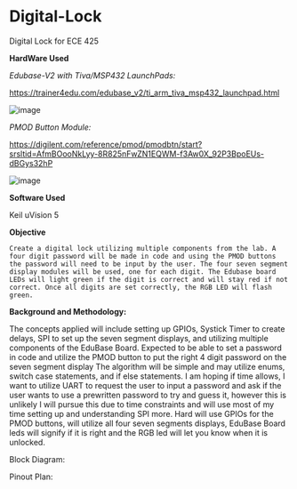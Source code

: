 # Digital-Lock
Digital Lock for ECE 425

**HardWare Used**

_Edubase-V2 with Tiva/MSP432 LaunchPads:_

https://trainer4edu.com/edubase_v2/ti_arm_tiva_msp432_launchpad.html

![image](https://github.com/user-attachments/assets/e6c82c41-402c-4e73-bac4-122b4e9607f2)


_PMOD Button Module:_

https://digilent.com/reference/pmod/pmodbtn/start?srsltid=AfmBOooNkLyy-8R825nFwZN1EQWM-f3Aw0X_92P3BpoEUs-dBGys32hP

![image](https://github.com/user-attachments/assets/2b6f111d-b0ba-41cf-927a-4ca2cc70396a)

**Software Used**

Keil uVision 5

**Objective**

	Create a digital lock utilizing multiple components from the lab. A four digit password will be made in code and using the PMOD buttons the password will need to be input by the user. The four seven segment display modules will be used, one for each digit. The Edubase board LEDs will light green if the digit is correct and will stay red if not correct. Once all digits are set correctly, the RGB LED will flash green.  


**Background and Methodology:**

The concepts applied will include setting up GPIOs, Systick Timer to create delays, SPI to set up the seven segment displays, and utilizing multiple components of the EduBase Board. Expected to be able to set a password in code and utilize the PMOD button to put the right 4 digit password on the seven segment display
The algorithm will be simple and may utilize enums, switch case statements, and if else statements. I am hoping if time allows, I want to utilize UART to request the user to input a password and ask if the user wants to use a prewritten password to try and guess it, however this is unlikely I will pursue this due to time constraints and will use most of my time setting up and understanding SPI more. 
Hard will use GPIOs for the PMOD buttons, will utilize all four seven segments displays, EduBase Board leds will signify if it is right and the RGB led will let you know when it is unlocked.

Block Diagram:

Pinout Plan:







